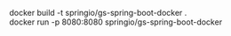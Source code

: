 docker build -t springio/gs-spring-boot-docker .
<br>
docker run -p 8080:8080 springio/gs-spring-boot-docker
